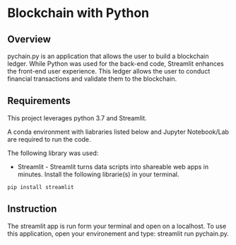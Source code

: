 # Blockchain with Python

**Overview**
----
pychain.py is an application that allows the user to build a blockchain ledger. While Python was used for the back-end code, Streamlit enhances the front-end user experience. This ledger allows the user to conduct financial transactions and validate them to the blockchain.

**Requirements**
----
This project leverages python 3.7 and Streamlit.

A conda environment with liabraries listed below and Jupyter Notebook/Lab are required to run the code.

The following library was used:
- Streamlit - Streamlit turns data scripts into shareable web apps in minutes.
Install the following librarie(s) in your terminal.
```
pip install streamlit
```

**Instruction**
----
The streamlit app is run form your terminal and open on a localhost. To use this application, open your environement and type: streamlit run pychain.py.
